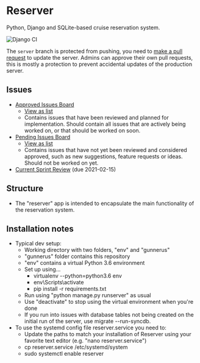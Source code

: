 # Reserver
Python, Django and SQLite-based cruise reservation system.

![Django CI](https://github.com/Gunnerus/gunnerus/workflows/Django%20CI/badge.svg?branch=master)

The `server` branch is protected from pushing, you need to [make a pull request](https://github.com/Gunnerus/gunnerus/compare/server...master) to update the server. Admins can approve their own pull requests, this is mostly a protection to prevent accidental updates of the production server.

## Issues
 - [Approved Issues Board](https://github.com/Gunnerus/gunnerus/projects/1) 
   - [View as list](https://github.com/Gunnerus/gunnerus/issues?q=is%3Aissue+is%3Aopen+project%3AGunnerus%2Fgunnerus%2F1)
   - Contains issues that have been reviewed and planned for implementation. Should contain all issues that are actively being worked on, or that should be worked on soon.
 - [Pending Issues Board](https://github.com/Gunnerus/gunnerus/projects/2)
   - [View as list](https://github.com/Gunnerus/gunnerus/issues?q=is%3Aissue+is%3Aopen+project%3AGunnerus%2Fgunnerus%2F2)
   - Contains issues that have not yet been reviewed and considered approved, such as new suggestions, feature requests or ideas. Should not be worked on yet.
 - [Current Sprint Review](https://github.com/Gunnerus/gunnerus/milestone/1) (due 2021-02-15)

## Structure
 - The "reserver" app is intended to encapsulate the main functionality of the reservation system.

## Installation notes
 - Typical dev setup:
      - Working directory with two folders, "env" and "gunnerus"
      - "gunnerus" folder contains this repository
      - "env" contains a virtual Python 3.6 environment
      - Set up using...
           - virtualenv --python=python3.6 env 
           - env\Scripts\activate
           - pip install -r requirements.txt
      - Run using "python manage.py runserver" as usual
      - Use "deactivate" to stop using the virtual environment when you're done
      - If you run into issues with database tables not being created on the initial run of the server, use migrate --run-syncdb.
 - To use the systemd config file reserver.service you need to: 
      - Update the paths to match your installation of Reserver using your favorite text editor (e.g. "nano reserver.service")
      - cp reserver.service /etc/systemd/system
      - sudo systemctl enable reserver
